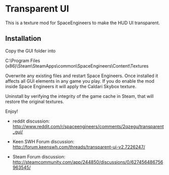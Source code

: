 # Transparent UI

This is a texture mod for SpaceEngineers to make the HUD UI transparent.

## Installation

Copy the GUI folder into

C:\Program Files (x86)\Steam\SteamApps\common\SpaceEngineers\Content\Textures

Overwrite any existing files and restart Space Engineers. Once installed it affects all GUI elements in any game you play. If you do enable the mod inside Space Engineers it will apply the Caldari Skybox texture.

Uninstall by verifying the integrity of the game cache in Steam, that will restore the original textures.

Enjoy!

- reddit discussion: http://www.reddit.com/r/spaceengineers/comments/2qzegu/transparent_gui/

- Keen SWH Forum discussion: http://forum.keenswh.com/threads/transparent-ui-v2.7226247/

- Steam Forum discussion: http://steamcommunity.com/app/244850/discussions/0/627456486756963545/
